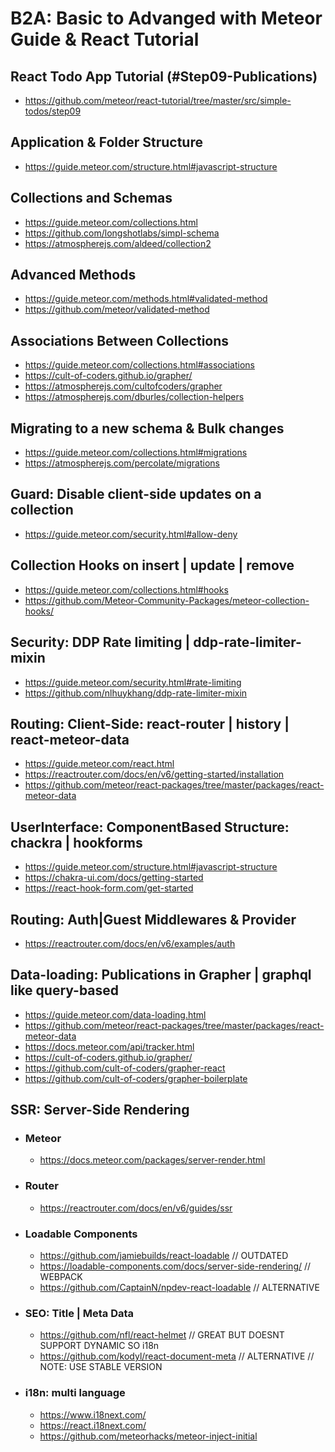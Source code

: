 # B2A: Basic to Advanged with Meteor Guide & React Tutorial

## React Todo App Tutorial (#Step09-Publications)
- https://github.com/meteor/react-tutorial/tree/master/src/simple-todos/step09 

## Application & Folder Structure
- https://guide.meteor.com/structure.html#javascript-structure 

## Collections and Schemas
- https://guide.meteor.com/collections.html 
- https://github.com/longshotlabs/simpl-schema 
- https://atmospherejs.com/aldeed/collection2 

## Advanced Methods
- https://guide.meteor.com/methods.html#validated-method 
- https://github.com/meteor/validated-method

## Associations Between Collections
- https://guide.meteor.com/collections.html#associations 
- https://cult-of-coders.github.io/grapher/ 
- https://atmospherejs.com/cultofcoders/grapher 
- https://atmospherejs.com/dburles/collection-helpers 

## Migrating to a new schema & Bulk changes
- https://guide.meteor.com/collections.html#migrations 
- https://atmospherejs.com/percolate/migrations 

## Guard: Disable client-side updates on a collection
- https://guide.meteor.com/security.html#allow-deny

## Collection Hooks on insert | update | remove
- https://guide.meteor.com/collections.html#hooks
- https://github.com/Meteor-Community-Packages/meteor-collection-hooks/

## Security: DDP Rate limiting | ddp-rate-limiter-mixin
- https://guide.meteor.com/security.html#rate-limiting
- https://github.com/nlhuykhang/ddp-rate-limiter-mixin

## Routing: Client-Side: react-router | history | react-meteor-data
- https://guide.meteor.com/react.html
- https://reactrouter.com/docs/en/v6/getting-started/installation
- https://github.com/meteor/react-packages/tree/master/packages/react-meteor-data

## UserInterface: ComponentBased Structure: chackra | hookforms
- https://guide.meteor.com/structure.html#javascript-structure 
- https://chakra-ui.com/docs/getting-started
- https://react-hook-form.com/get-started

## Routing: Auth|Guest Middlewares & Provider
- https://reactrouter.com/docs/en/v6/examples/auth

## Data-loading: Publications in Grapher | graphql like query-based
- https://guide.meteor.com/data-loading.html
- https://github.com/meteor/react-packages/tree/master/packages/react-meteor-data
- https://docs.meteor.com/api/tracker.html
- https://cult-of-coders.github.io/grapher/ 
- https://github.com/cult-of-coders/grapher-react
- https://github.com/cult-of-coders/grapher-boilerplate

## SSR: Server-Side Rendering
- ### Meteor
  - https://docs.meteor.com/packages/server-render.html
- ### Router
  - https://reactrouter.com/docs/en/v6/guides/ssr
- ### Loadable Components
  - https://github.com/jamiebuilds/react-loadable // OUTDATED
  - https://loadable-components.com/docs/server-side-rendering/ // WEBPACK 
  - https://github.com/CaptainN/npdev-react-loadable // ALTERNATIVE
- ### SEO: Title | Meta Data 
  - https://github.com/nfl/react-helmet // GREAT BUT DOESNT SUPPORT DYNAMIC SO i18n
  - https://github.com/kodyl/react-document-meta // ALTERNATIVE // NOTE: USE STABLE VERSION
- ### i18n: multi language 
  - https://www.i18next.com/
  - https://react.i18next.com/
  - https://github.com/meteorhacks/meteor-inject-initial